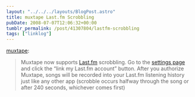 ```yaml
---
layout: "../../../layouts/BlogPost.astro"
title: muxtape Last.fm Scrobbling
pubDate: 2008-07-07T12:06:32+00:00
tumblr_permalink: /post/41307804/lastfm-scrobbling
tags: ["linklog"]
---
```


[muxtape][1]:

> Muxtape now supports [Last.fm][2] scrobbling. Go to the [settings page][3] and click the “link my Last.fm account” button. After you authorize Muxtape, songs will be recorded into your Last.fm listening history just like any other app (scrobble occurs halfway through the song or after 240 seconds, whichever comes first)

[1]: http://muxtape.tumblr.com/post/41303699/last-fm-scrobbling
[2]: http://www.last.fm/
[3]: http://muxtape.com/settings
